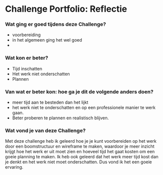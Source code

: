 # Challenge Portfolio: Reflectie

### Wat ging er goed tijdens deze Challenge?
- voorbereiding 
- in het algemeen ging het wel goed
- 

### Wat kon er beter?
- Tijd inschatten 
- Het werk niet onderschatten
- Plannen

### Van wat er beter kon: hoe ga je dit de volgende anders doen?
- meer tijd aan te besteden dan het lijkt 
- het werk niet te onderschatten en op een professionele manier te werk gaan.
- Beter proberen te plannen en realistisch blijven.

### Wat vond je van deze Challenge? 
Met deze challenge heb ik geleerd hoe je je kunt voorbereiden op het werk door een boomstructuur en wireframe te maken, waardoor
je meer inzicht krijgt hoe het werk er uit moet zien en hoeveel tijd het gaat kosten om een goeie planning te maken. 
Ik heb ook geleerd dat het werk meer tijd kost dan je denkt en het werk niet moet onderschatten. Dus vond ik het een goeie ervaring. 

